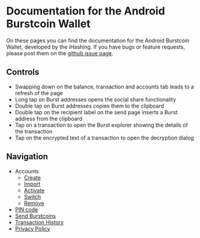 # Documentation for the Android Burstcoin Wallet

On these pages you can find the documentation for the Android Burstcoin Wallet, developed by the iHashing. If you have bugs or feature requests, please post them on the [github issue page](https://github.com/cgebe/burstcoin-wallet-android/issues).

## Controls
* Swapping down on the balance, transaction and accounts tab leads to a refresh of the page
* Long tap on Burst addresses opens the social share functionality
* Double tap on Burst addresses copies them to the clipboard
* Double tap on the recipient label on the send page inserts a Burst address from the clipboard
* Tap on a transaction to open the Burst explorer showing the details of the transaction
* Tap on the encrypted text of a transaction to open the decryption dialog

## Navigation
* Accounts
    * [Create](wallet/create.md)
    * [Import](wallet/import.md)
    * [Activate](wallet/activate.md)
    * [Switch](wallet/switch.md)
    * [Remove](wallet/remove.md)
* [PIN code](pin.md)
* [Send Burstcoins](send.md)
* [Transaction History](transactions.md)
* [Privacy Policy](privacy_policy.md)
